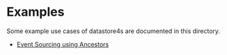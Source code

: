 # Examples

Some example use cases of datastore4s are documented in this directory.

- [Event Sourcing using Ancestors](./EventSourcing.md)
